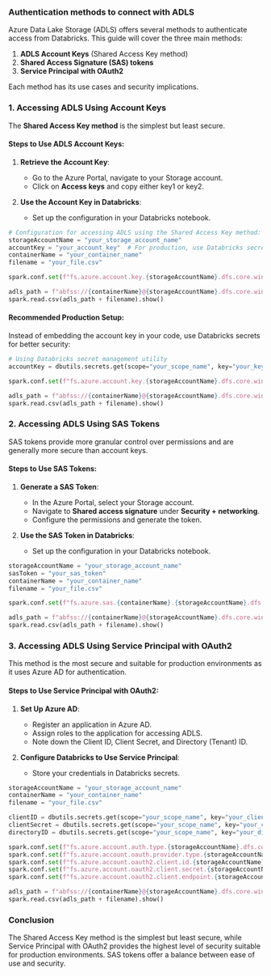 ### Authentication methods to connect with ADLS

Azure Data Lake Storage (ADLS) offers several methods to authenticate access from Databricks. This guide will cover the three main methods:

1. **ADLS Account Keys** (Shared Access Key method)
2. **Shared Access Signature (SAS) tokens**
3. **Service Principal with OAuth2**

Each method has its use cases and security implications. 

### 1. Accessing ADLS Using Account Keys

The **Shared Access Key method** is the simplest but least secure. 

#### Steps to Use ADLS Account Keys:

1. **Retrieve the Account Key**:
   - Go to the Azure Portal, navigate to your Storage account.
   - Click on **Access keys** and copy either key1 or key2.

2. **Use the Account Key in Databricks**:
   - Set up the configuration in your Databricks notebook.

```python
# Configuration for accessing ADLS using the Shared Access Key method:
storageAccountName = "your_storage_account_name"
accountKey = "your_account_key"  # For production, use Databricks secret scope
containerName = "your_container_name"
filename = "your_file.csv"

spark.conf.set(f"fs.azure.account.key.{storageAccountName}.dfs.core.windows.net", accountKey)

adls_path = f"abfss://{containerName}@{storageAccountName}.dfs.core.windows.net/"
spark.read.csv(adls_path + filename).show()
```

#### Recommended Production Setup:

Instead of embedding the account key in your code, use Databricks secrets for better security:

```python
# Using Databricks secret management utility
accountKey = dbutils.secrets.get(scope="your_scope_name", key="your_key_name")

spark.conf.set(f"fs.azure.account.key.{storageAccountName}.dfs.core.windows.net", accountKey)

adls_path = f"abfss://{containerName}@{storageAccountName}.dfs.core.windows.net/"
spark.read.csv(adls_path + filename).show()
```

### 2. Accessing ADLS Using SAS Tokens

SAS tokens provide more granular control over permissions and are generally more secure than account keys.

#### Steps to Use SAS Tokens:

1. **Generate a SAS Token**:
   - In the Azure Portal, select your Storage account.
   - Navigate to **Shared access signature** under **Security + networking**.
   - Configure the permissions and generate the token.

2. **Use the SAS Token in Databricks**:
   - Set up the configuration in your Databricks notebook.

```python
storageAccountName = "your_storage_account_name"
sasToken = "your_sas_token"
containerName = "your_container_name"
filename = "your_file.csv"

spark.conf.set(f"fs.azure.sas.{containerName}.{storageAccountName}.dfs.core.windows.net", sasToken)

adls_path = f"abfss://{containerName}@{storageAccountName}.dfs.core.windows.net/"
spark.read.csv(adls_path + filename).show()
```

### 3. Accessing ADLS Using Service Principal with OAuth2

This method is the most secure and suitable for production environments as it uses Azure AD for authentication.

#### Steps to Use Service Principal with OAuth2:

1. **Set Up Azure AD**:
   - Register an application in Azure AD.
   - Assign roles to the application for accessing ADLS.
   - Note down the Client ID, Client Secret, and Directory (Tenant) ID.

2. **Configure Databricks to Use Service Principal**:
   - Store your credentials in Databricks secrets.

```python
storageAccountName = "your_storage_account_name"
containerName = "your_container_name"
filename = "your_file.csv"

clientID = dbutils.secrets.get(scope="your_scope_name", key="your_client_id_key")
clientSecret = dbutils.secrets.get(scope="your_scope_name", key="your_client_secret_key")
directoryID = dbutils.secrets.get(scope="your_scope_name", key="your_directory_id_key")

spark.conf.set(f"fs.azure.account.auth.type.{storageAccountName}.dfs.core.windows.net", "OAuth")
spark.conf.set(f"fs.azure.account.oauth.provider.type.{storageAccountName}.dfs.core.windows.net", "org.apache.hadoop.fs.azurebfs.oauth2.ClientCredsTokenProvider")
spark.conf.set(f"fs.azure.account.oauth2.client.id.{storageAccountName}.dfs.core.windows.net", clientID)
spark.conf.set(f"fs.azure.account.oauth2.client.secret.{storageAccountName}.dfs.core.windows.net", clientSecret)
spark.conf.set(f"fs.azure.account.oauth2.client.endpoint.{storageAccountName}.dfs.core.windows.net", f"https://login.microsoftonline.com/{directoryID}/oauth2/token")

adls_path = f"abfss://{containerName}@{storageAccountName}.dfs.core.windows.net/"
spark.read.csv(adls_path + filename).show()
```

### Conclusion

The Shared Access Key method is the simplest but least secure, while Service Principal with OAuth2 provides the highest level of security suitable for production environments. SAS tokens offer a balance between ease of use and security. 